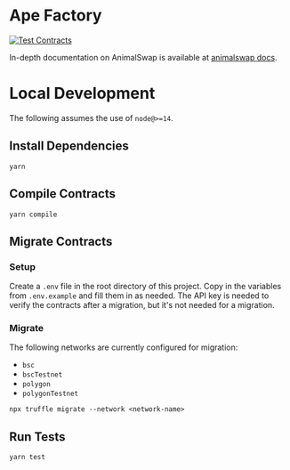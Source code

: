 # Ape Factory
[![Test Contracts](https://github.com/wrappedpaw/animalswap-swap-core/actions/workflows/test-contracts.yml/badge.svg)](https://github.com/wrappedpaw/animalswap-swap-core/actions/workflows/test-contracts.yml)

In-depth documentation on AnimalSwap is available at [animalswap docs](https://animalswap.gitbook.io/wrappedpaw/).

# Local Development

The following assumes the use of `node@>=14`.

## Install Dependencies

`yarn`

## Compile Contracts

`yarn compile`

## Migrate Contracts

### Setup 
Create a `.env` file in the root directory of this project. Copy in the variables from `.env.example` and fill them in as needed. The API key is needed to verify the contracts after a migration, but it's not needed for a migration. 


### Migrate 
The following networks are currently configured for migration: 
- `bsc`
- `bscTestnet`
- `polygon` 
- `polygonTestnet`

`npx truffle migrate --network <network-name>`

## Run Tests


`yarn test`
